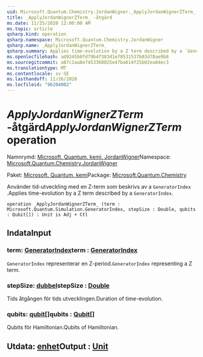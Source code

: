 ```yaml
---
uid: Microsoft.Quantum.Chemistry.JordanWigner._ApplyJordanWignerZTerm_
title: _ApplyJordanWignerZTerm_ -åtgärd
ms.date: 11/25/2020 12:00:00 AM
ms.topic: article
qsharp.kind: operation
qsharp.namespace: Microsoft.Quantum.Chemistry.JordanWigner
qsharp.name: _ApplyJordanWignerZTerm_
qsharp.summary: Applies time-evolution by a Z term described by a `GeneratorIndex`.
ms.openlocfilehash: ad9245b0fd79b4f383d1ef8531537b03d78ae9b8
ms.sourcegitcommit: a87c1aa8e7453360025e47ba614f25b02ea84ec3
ms.translationtype: MT
ms.contentlocale: sv-SE
ms.lasthandoff: 11/26/2020
ms.locfileid: "96204002"
---
```

# <a name="_applyjordanwignerzterm_-operation"></a><span data-ttu-id="df098-102">_ApplyJordanWignerZTerm_ -åtgärd</span><span class="sxs-lookup"><span data-stu-id="df098-102">_ApplyJordanWignerZTerm_ operation</span></span>

<span data-ttu-id="df098-103">Namnrymd: [Microsoft. Quantum. kemi. JordanWigner](xref:Microsoft.Quantum.Chemistry.JordanWigner)</span><span class="sxs-lookup"><span data-stu-id="df098-103">Namespace: [Microsoft.Quantum.Chemistry.JordanWigner](xref:Microsoft.Quantum.Chemistry.JordanWigner)</span></span>

<span data-ttu-id="df098-104">Paket: [Microsoft. Quantum. kemi](https://nuget.org/packages/Microsoft.Quantum.Chemistry)</span><span class="sxs-lookup"><span data-stu-id="df098-104">Package: [Microsoft.Quantum.Chemistry](https://nuget.org/packages/Microsoft.Quantum.Chemistry)</span></span>


<span data-ttu-id="df098-105">Använder tid-utveckling med en Z-term som beskrivs av a `GeneratorIndex` .</span><span class="sxs-lookup"><span data-stu-id="df098-105">Applies time-evolution by a Z term described by a `GeneratorIndex`.</span></span>

```qsharp
operation _ApplyJordanWignerZTerm_ (term : Microsoft.Quantum.Simulation.GeneratorIndex, stepSize : Double, qubits : Qubit[]) : Unit is Adj + Ctl
```


## <a name="input"></a><span data-ttu-id="df098-106">Indata</span><span class="sxs-lookup"><span data-stu-id="df098-106">Input</span></span>

### <a name="term--generatorindex"></a><span data-ttu-id="df098-107">term: [GeneratorIndex](xref:Microsoft.Quantum.Simulation.GeneratorIndex)</span><span class="sxs-lookup"><span data-stu-id="df098-107">term : [GeneratorIndex](xref:Microsoft.Quantum.Simulation.GeneratorIndex)</span></span>

<span data-ttu-id="df098-108">`GeneratorIndex` representerar en Z-period.</span><span class="sxs-lookup"><span data-stu-id="df098-108">`GeneratorIndex` representing a Z term.</span></span>


### <a name="stepsize--double"></a><span data-ttu-id="df098-109">stepSize: [dubbel](xref:microsoft.quantum.lang-ref.double)</span><span class="sxs-lookup"><span data-stu-id="df098-109">stepSize : [Double](xref:microsoft.quantum.lang-ref.double)</span></span>

<span data-ttu-id="df098-110">Tids åtgången för tids utvecklingen.</span><span class="sxs-lookup"><span data-stu-id="df098-110">Duration of time-evolution.</span></span>


### <a name="qubits--qubit"></a><span data-ttu-id="df098-111">qubits: [qubit](xref:microsoft.quantum.lang-ref.qubit)[]</span><span class="sxs-lookup"><span data-stu-id="df098-111">qubits : [Qubit](xref:microsoft.quantum.lang-ref.qubit)[]</span></span>

<span data-ttu-id="df098-112">Qubits för Hamiltonian.</span><span class="sxs-lookup"><span data-stu-id="df098-112">Qubits of Hamiltonian.</span></span>



## <a name="output--unit"></a><span data-ttu-id="df098-113">Utdata: [enhet](xref:microsoft.quantum.lang-ref.unit)</span><span class="sxs-lookup"><span data-stu-id="df098-113">Output : [Unit](xref:microsoft.quantum.lang-ref.unit)</span></span>

